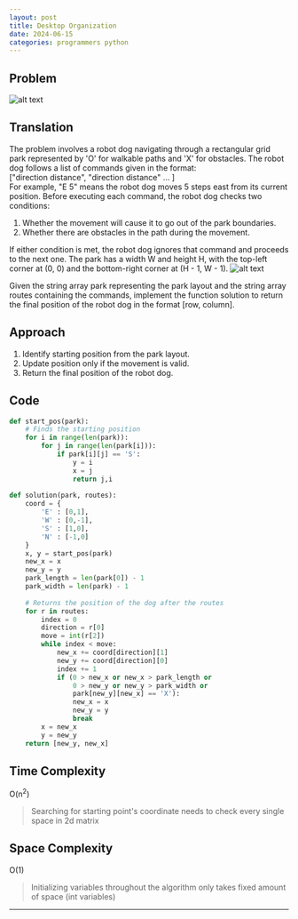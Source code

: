 ```yaml
---
layout: post
title: Desktop Organization
date: 2024-06-15
categories: programmers python
---
```


## Problem
![alt text](/blog/public/img/Park.png)

## Translation
The problem involves a robot dog navigating through a rectangular grid park represented by 'O' for walkable paths and 'X' for obstacles. The robot dog follows a list of commands given in the format:  
["direction distance", "direction distance" … ]  
For example, "E 5" means the robot dog moves 5 steps east from its current position. Before executing each command, the robot dog checks two conditions:  
1. Whether the movement will cause it to go out of the park boundaries.
2. Whether there are obstacles in the path during the movement.

If either condition is met, the robot dog ignores that command and proceeds to the next one. The park has a width W and height H, with the top-left corner at (0, 0) and the bottom-right corner at (H - 1, W - 1).
![alt text](/blog/public/img/ParkImage.png)

Given the string array park representing the park layout and the string array routes containing the commands, implement the function solution to return the final position of the robot dog in the format [row, column].

## Approach
1. Identify starting position from the park layout.
2. Update position only if the movement is valid.
3. Return the final position of the robot dog.

## Code
```python
def start_pos(park):
    # Finds the starting position
    for i in range(len(park)):
        for j in range(len(park[i])):
            if park[i][j] == 'S':
                y = i
                x = j
                return j,i
            
def solution(park, routes):
    coord = {
        'E' : [0,1],
        'W' : [0,-1],
        'S' : [1,0],
        'N' : [-1,0]
    }
    x, y = start_pos(park)
    new_x = x
    new_y = y
    park_length = len(park[0]) - 1
    park_width = len(park) - 1
    
    # Returns the position of the dog after the routes
    for r in routes:
        index = 0
        direction = r[0] 
        move = int(r[2])
        while index < move:
            new_x += coord[direction][1]
            new_y += coord[direction][0]
            index += 1
            if (0 > new_x or new_x > park_length or 
                0 > new_y or new_y > park_width or
                park[new_y][new_x] == 'X'):
                new_x = x
                new_y = y
                break
        x = new_x
        y = new_y 
    return [new_y, new_x]
```

## Time Complexity
O(n<sup>2</sup>)
> Searching for starting point's coordinate needs to check every single space in 2d matrix

## Space Complexity
O(1)
> Initializing variables throughout the algorithm only takes fixed amount of space (int variables)

---